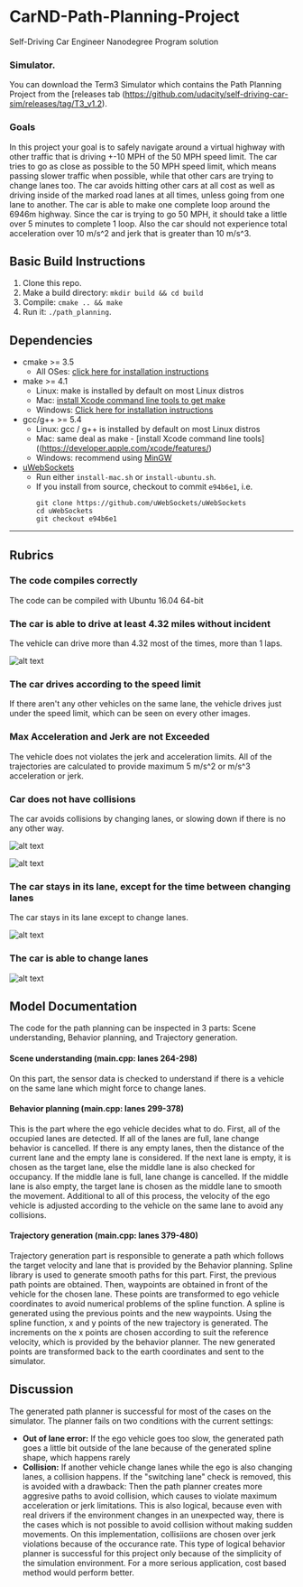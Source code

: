 # CarND-Path-Planning-Project
Self-Driving Car Engineer Nanodegree Program solution

[//]: # (Image References)

[image1]: ./Docs/Avoid_collision.png "Avoiding collisions"
[image2]: ./Docs/Braking_with_traffic.png "The car brakes whenever there is no way to move around"
[image3]: ./Docs/Distance.png "Complete lap"
[image4]: ./Docs/Lane_change.png "The vehicle change lanes to avoid traffic"
[image5]: ./Docs/Staying_in_lanes.png "The vehicle stays in lanes"

### Simulator.
You can download the Term3 Simulator which contains the Path Planning Project from the [releases tab (https://github.com/udacity/self-driving-car-sim/releases/tag/T3_v1.2).

### Goals
In this project your goal is to safely navigate around a virtual highway with other traffic that is driving +-10 MPH of the 50 MPH speed limit. The car tries to go as close as possible to the 50 MPH speed limit, which means passing slower traffic when possible, while that other cars are trying to change lanes too. The car avoids hitting other cars at all cost as well as driving inside of the marked road lanes at all times, unless going from one lane to another. The car is able to make one complete loop around the 6946m highway. Since the car is trying to go 50 MPH, it should take a little over 5 minutes to complete 1 loop. Also the car should not experience total acceleration over 10 m/s^2 and jerk that is greater than 10 m/s^3.

## Basic Build Instructions

1. Clone this repo.
2. Make a build directory: `mkdir build && cd build`
3. Compile: `cmake .. && make`
4. Run it: `./path_planning`.

## Dependencies

* cmake >= 3.5
  * All OSes: [click here for installation instructions](https://cmake.org/install/)
* make >= 4.1
  * Linux: make is installed by default on most Linux distros
  * Mac: [install Xcode command line tools to get make](https://developer.apple.com/xcode/features/)
  * Windows: [Click here for installation instructions](http://gnuwin32.sourceforge.net/packages/make.htm)
* gcc/g++ >= 5.4
  * Linux: gcc / g++ is installed by default on most Linux distros
  * Mac: same deal as make - [install Xcode command line tools]((https://developer.apple.com/xcode/features/)
  * Windows: recommend using [MinGW](http://www.mingw.org/)
* [uWebSockets](https://github.com/uWebSockets/uWebSockets)
  * Run either `install-mac.sh` or `install-ubuntu.sh`.
  * If you install from source, checkout to commit `e94b6e1`, i.e.
    ```
    git clone https://github.com/uWebSockets/uWebSockets 
    cd uWebSockets
    git checkout e94b6e1
    ```

---

## Rubrics
### The code compiles correctly
The code can be compiled with Ubuntu 16.04 64-bit
### The car is able to drive at least 4.32 miles without incident
The vehicle can drive more than 4.32 most of the times, more than 1 laps. 

![alt text][image3]

### The car drives according to the speed limit

If there aren't any other vehicles on the same lane, the vehicle drives just under the speed limit, which can be seen on every other images.

### Max Acceleration and Jerk are not Exceeded
The vehicle does not violates the jerk and acceleration limits. All of the trajectories are calculated to provide maximum 5 m/s^2 or m/s^3 acceleration or jerk.

### Car does not have collisions

The car avoids collisions by changing lanes, or slowing down if there is no any other way.

![alt text][image2]

![alt text][image1]

### The car stays in its lane, except for the time between changing lanes

The car stays in its lane except to change lanes.

![alt text][image5]

### The car is able to change lanes

![alt text][image4]

## Model Documentation

The code for the path planning can be inspected in 3 parts: Scene understanding, Behavior planning, and Trajectory generation.
#### Scene understanding (main.cpp: lanes 264-298)
On this part, the sensor data is checked to understand if there is a vehicle on the same lane which might force to change lanes.
#### Behavior planning (main.cpp: lanes 299-378)
This is the part where the ego vehicle decides what to do. First, all of the occupied lanes are detected. If all of the lanes are full, lane change behavior is cancelled. If there is any empty lanes, then the distance of the current lane and the empty lane is considered. If the next lane is empty, it is chosen as the target lane, else the middle lane is also checked for occupancy. If the middle lane is full, lane change is cancelled. If the middle lane is also empty, the target lane is chosen as the middle lane to smooth the movement. Additional to all of this process, the velocity of the ego vehicle is adjusted according to the vehicle on the same lane to avoid any collisions.
#### Trajectory generation (main.cpp: lanes 379-480)
Trajectory generation part is responsible to generate a path which follows the target velocity and lane that is provided by the Behavior planning. Spline library is used to generate smooth paths for this part. First, the previous path points are obtained. Then, waypoints are obtained in front of the vehicle for the chosen lane. These points are transformed to ego vehicle coordinates to avoid numerical problems of the spline function. A spline is generated using the previous points and the new waypoints. Using the spline function, x and y points of the new trajectory is generated. The increments on the x points are chosen according to suit the reference velocity, which is provided by the behavior planner. The new generated points are transformed back to the earth coordinates and sent to the simulator.

## Discussion
The generated path planner is successful for most of the cases on the simulator. The planner fails on two conditions with the current settings:
* **Out of lane error:**
If the ego vehicle goes too slow, the generated path goes a little bit outside of the lane because of the generated spline shape, which happens rarely
* **Collision:** If another vehicle change lanes while the ego is also changing lanes, a collision happens. If the "switching lane" check is removed, this is avoided with a drawback: Then the path planner creates more aggresive paths to avoid collision, which causes to violate maximum acceleration or jerk limitations. This is also logical, because even with real drivers if the environment changes in an unexpected way, there is the cases which is not possible to avoid collision without making sudden movements. On this implementation, collisiions are chosen over jerk violations because of the occurance rate. 
This type of logical behavior planner is successful for this project only because of the simplicity of the simulation environment. For a more serious application, cost based method would perform better. 



